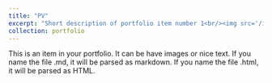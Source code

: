 ```yaml
---
title: "PV"
excerpt: "Short description of portfolio item number 1<br/><img src='/images/PV_surface'>"
collection: portfolio
---
```


This is an item in your portfolio. It can be have images or nice text. If you name the file .md, it will be parsed as markdown. If you name the file .html, it will be parsed as HTML. 
